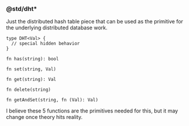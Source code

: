 ### @std/dht*

Just the distributed hash table piece that can be used as the primitive for the underlying distributed database work.

```
type DHT<Val> {
  // special hidden behavior
}
```

`fn has(string): bool`

`fn set(string, Val)`

`fn get(string): Val`

`fn delete(string)`

`fn getAndSet(string, fn (Val): Val)`

I believe these 5 functions are the primitives needed for this, but it may change once theory hits reality.

